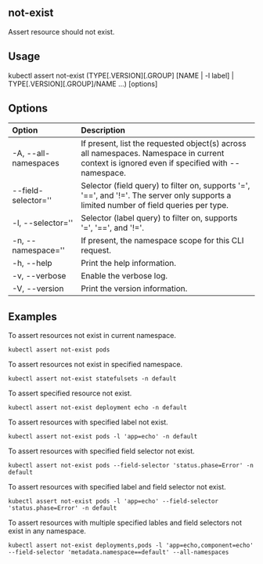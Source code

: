 ## not-exist

Assert resource should not exist.

## Usage

kubectl assert not-exist (TYPE[.VERSION][.GROUP] [NAME | -l label] | TYPE[.VERSION][.GROUP]/NAME ...) [options]

## Options

| Option                  | Description
|:------------------------|:-----------
| -A, --all-namespaces    | If present, list the requested object(s) across all namespaces. Namespace in current context is ignored even if specified with --namespace.
|     --field-selector='' | Selector (field query) to filter on, supports '=', '==', and '!='. The server only supports a limited number of field queries per type.
| -l, --selector=''       | Selector (label query) to filter on, supports '=', '==', and '!='.
| -n, --namespace=''      | If present, the namespace scope for this CLI request.
| -h, --help              | Print the help information.
| -v, --verbose           | Enable the verbose log.
| -V, --version           | Print the version information.

## Examples

To assert resources not exist in current namespace.
```shell
kubectl assert not-exist pods
```

To assert resources not exist in specified namespace.
```shell
kubectl assert not-exist statefulsets -n default
```

To assert specified resource not exist.
```shell
kubectl assert not-exist deployment echo -n default
```

To assert resources with specified label not exist.
```shell
kubectl assert not-exist pods -l 'app=echo' -n default
```

To assert resources with specified field selector not exist.
```shell
kubectl assert not-exist pods --field-selector 'status.phase=Error' -n default
```

To assert resources with specified label and field selector not exist.
```shell
kubectl assert not-exist pods -l 'app=echo' --field-selector 'status.phase=Error' -n default
```

To assert resources with multiple specified lables and field selectors not exist in any namespace.
```shell
kubectl assert not-exist deployments,pods -l 'app=echo,component=echo' --field-selector 'metadata.namespace==default' --all-namespaces
```